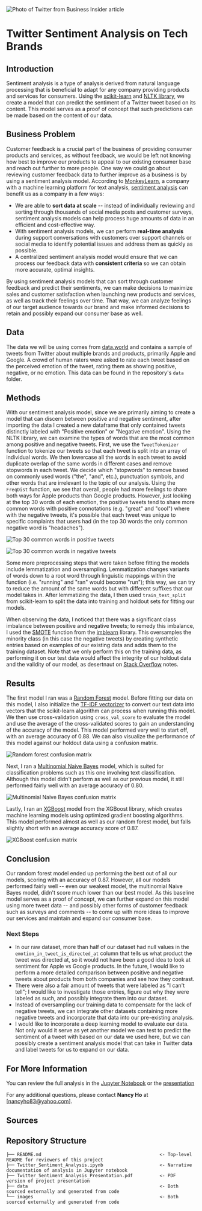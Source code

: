 ![Photo of Twitter from Business Insider article](https://i.insider.com/5d5fea4746552c5c523a3e03?width=1200&format=jpeg)

# Twitter Sentiment Analysis on Tech Brands

## Introduction
Sentiment analysis is a type of analysis derived from natural language processing that is beneficial to adapt for any company providing products and services for consumers. Using the [scikit-learn](https://scikit-learn.org/stable/index.html) and [NLTK library](http://www.nltk.org/index.html), we create a model that can predict the sentiment of a Twitter tweet based on its content. This model serves as a proof of concept that such predictions can be made based on the content of our data.

## Business Problem
Customer feedback is a crucial part of the business of providing consumer products and services, as without feedback, we would be left not knowing how best to improve our products to appeal to our existing consumer base and reach out further to more people. One way we could go about reviewing customer feedback data to further improve as a business is by using a sentiment analysis model. According to [MonkeyLearn](https://monkeylearn.com/), a company with a machine learning platform for text analysis, [sentiment analysis](https://monkeylearn.com/sentiment-analysis/) can benefit us as a company in a few ways: 

- We are able to **sort data at scale** -- instead of individually reviewing and sorting through thousands of social media posts and customer surveys, sentiment analysis models can help process huge amounts of data in an efficient and cost-effective way.
- With sentiment analysis models, we can perform **real-time analysis** during support conversations with customers over support channels or social media to  identify potential issues and address them as quickly as possible.
- A centralized sentiment analysis model would ensure that we can process our feedback data with **consistent criteria** so we can obtain more accurate, optimal insights.

By using sentiment analysis models that can sort through customer feedback and predict their sentiments, we can make decisions to maximize sales and customer satisfaction when launching new products and services, as well as track their feelings over time. That way, we can analyze feelings of our target audience towards our brand and make informed decisions to retain and possibly expand our consumer base as well.

## Data
The data we will be using comes from [data.world](https://data.world/crowdflower/brands-and-product-emotions) and contains a sample of tweets from Twitter about multiple brands and products, primarily Apple and Google. A crowd of human raters were asked to rate each tweet based on the perceived emotion of the tweet, rating them as showing positive, negative, or no emotion. This data can be found in the repository's `data` folder.

## Methods
With our sentiment analysis model, since we are primarily aiming to create a model that can discern between positive and negative sentiment, after importing the data I created a new dataframe that only contained tweets distinctly labeled with "Positive emotion" or "Negative emotion". Using the NLTK library, we can examine the types of words that are the most common among positive and negative tweets. First, we use the `TweetTokenizer` function to tokenize our tweets so that each tweet is split into an array of individual words. We then lowercase all the words in each tweet to avoid duplicate overlap of the same words in different cases and remove stopwords in each tweet. We decide which "stopwords" to remove based on commonly used words ("the", "and", etc.), punctuation symbols, and other words that are irrelevant to the topic of our analysis. Using the `FreqDist` function, we see that overall, people had more feelings to share both ways for Apple products than Google products. However, just looking at the top 30 words of each emotion, the positive tweets tend to share more common words with positive connotations (e.g. "great" and "cool") where with the negative tweets, it's possible that each tweet was unique to specific complaints that users had (in the top 30 words the only common negative word is "headaches").

![Top 30 common words in positive tweets](images/freqdist_positive.png)

![Top 30 common words in negative tweets](images/freqdist_negative.png)

Some more preprocessing steps that were taken before fitting the models include lemmatization and oversampling. Lemmatization changes variants of words down to a root word through linguistic mappings within the function (i.e. "running" and "ran" would become "run"); this way, we can try to reduce the amount of the same words but with different suffixes that our model takes in. After lemmatizing the data, I then used `train_test_split` from scikit-learn to split the data into training and holdout sets for fitting our models. 

When observing the data, I noticed that there was a significant class imbalance between positive and negative tweets; to remedy this imbalance, I used the [SMOTE](https://imbalanced-learn.org/stable/references/generated/imblearn.over_sampling.SMOTE.html) function from the [imblearn](https://imbalanced-learn.org/stable/index.html) library. This oversamples the minority class (in this case the negative tweets) by creating synthetic entries based on examples of our existing data and adds them to the training dataset. Note that we only perform this on the training data, as performing it on our test data would affect the integrity of our holdout data and the validity of our model, as desertnaut on [Stack Overflow](https://stackoverflow.com/questions/48805063/balance-classes-in-cross-validation/48810493#48810493) notes.


## Results
The first model I ran was a [Random Forest](https://scikit-learn.org/stable/modules/generated/sklearn.ensemble.RandomForestClassifier.html) model. Before fitting our data on this model, I also initialize the [TF-IDF vectorizer](https://scikit-learn.org/stable/modules/generated/sklearn.feature_extraction.text.TfidfVectorizer.html) to convert our text data into vectors that the scikit-learn algorithm can process when running this model. We then use cross-validation using `cross_val_score` to evaluate the model and use the average of the cross-validated scores to gain an understanding of the accuracy of the model. This model performed very well to start off, with an average accuracy of 0.88. We can also visualize the performance of this model against our holdout data using a confusion matrix.

![Random forest confusion matrix](images/rf_confusion_matrix.png)

Next, I ran a [Multinomial Naive Bayes](https://scikit-learn.org/stable/modules/generated/sklearn.naive_bayes.MultinomialNB.html) model, which is suited for classification problems such as this one involving text classification. Although this model didn't perform as well as our previous model, it still performed fairly well with an average accuracy of 0.80.

![Multinomial Naive Bayes confusion matrix](images/mnb_confusion_matrix.png)

Lastly, I ran an [XGBoost](https://xgboost.readthedocs.io/en/latest/python/python_api.html#module-xgboost.sklearn) model from the XGBoost library, which creates machine learning models using optimized gradient boosting algorithms. This model performed almost as well as our random forest model, but falls slightly short with an average accuracy score of 0.87. 

![XGBoost confusion matrix](images/xgb_confusion_matrix.png)

## Conclusion
Our random forest model ended up performing the best out of all our models, scoring with an accuracy of 0.87. However, all our models performed fairly well -- even our weakest model, the multinomial Naive Bayes model, didn't score much lower than our best model. As this baseline model serves as a proof of concept, we can further expand on this model using more tweet data -- and possibly other forms of customer feedback such as surveys and comments -- to come up with more ideas to improve our services and maintain and expand our consumer base.

### Next Steps
- In our raw dataset, more than half of our dataset had null values in the `emotion_in_tweet_is_directed_at` column that tells us what product the tweet was directed at, so it would not have been a good idea to look at sentiment for Apple vs Google products. In the future, I would like to perform a more detailed comparison between positive and negative tweets about products from both companies and see how they contrast.
- There were also a fair amount of tweets that were labeled as "I can't tell"; I would like to investigate those entries, figure out why they were labeled as such, and possibly integrate them into our dataset.
- Instead of oversampling our training data to compensate for the lack of negative tweets, we can integrate other datasets containing more negative tweets and incorporate that data into our pre-existing analysis.
- I would like to incorporate a deep learning model to evaluate our data. Not only would it serve as yet another model we can test to predict the sentiment of a tweet with based on our data we used here, but we can possibly create a sentiment analysis model that can take in Twitter data and label tweets for us to expand on our data.

## For More Information
You can review the full analysis in the [Jupyter Notebook](./Twitter_Sentiment_Analysis.ipynb) or the [presentation](./Twitter_Sentiment_Analysis_Presentation.pdf)

For any additional questions, please contact **Nancy Ho** at [nancyho83@yahoo.com].


## Sources


## Repository Structure
```
├── README.md                                            <- Top-level README for reviewers of this project
├── Twitter_Sentiment_Analysis.ipynb                     <- Narrative documentation of analysis in Jupyter notebook
├── Twitter_Sentiment_Analysis_Presentation.pdf          <- PDF version of project presentation
├── data                                                 <- Both sourced externally and generated from code
└── images                                               <- Both sourced externally and generated from code
```